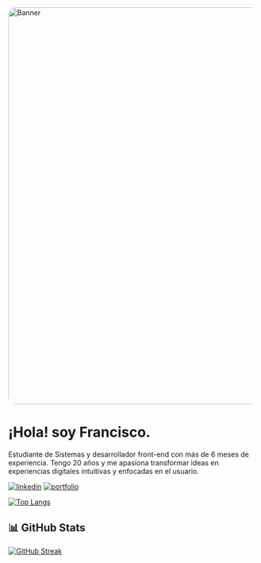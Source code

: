 <img src="https://i.imgur.com/yfNIpXq.png" alt="Banner" width="800px" style="border-radius:15px;">

# ¡Hola! soy Francisco.

Estudiante de Sistemas y desarrollador front-end con más de 6 meses de experiencia. Tengo 20 años y me apasiona transformar ideas en experiencias digitales intuitivas y enfocadas en el usuario.

[![linkedin](https://img.shields.io/badge/linkedin-0A66C2?style=for-the-badge&logo=linkedin&logoColor=white)](https://www.linkedin.com/in/franciscojarusz/)
[![portfolio](https://img.shields.io/badge/portfolio-e5c359?style=for-the-badge&logo=portfolio&logoColor=white)](https://portfolio-franciscojarusz.netlify.app/)

[![Top Langs](https://github-readme-stats.vercel.app/api/top-langs/?username=franciscojarusz)](https://github.com/anuraghazra/github-readme-stats)


## 📊 GitHub Stats

[![GitHub Streak](https://streak-stats.demolab.com?user=FranciscoJarusz&theme=dark&locale=es)](https://git.io/streak-stats)

